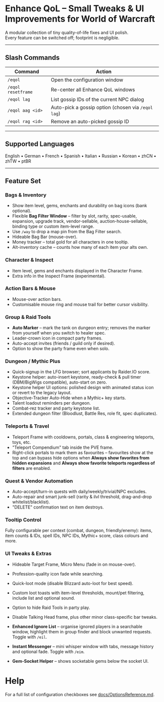 # Enhance QoL – Small Tweaks & UI Improvements for World of Warcraft

A modular collection of tiny quality-of-life fixes and UI polish.  
Every feature can be switched off; footprint is negligible.

***

## Slash Commands

| Command          |Action                                           |
| ---------------- |------------------------------------------------ |
| <code>/eqol</code> |Open the configuration window                    |
| <code>/eqol resetframe</code> |Re-center all Enhance QoL windows                |
| <code>/eqol lag</code> |List gossip IDs of the current NPC dialog        |
| <code>/eqol aag &lt;id&gt;</code> |Auto-pick a gossip option (chosen via <code>/eqol lag</code>) |
| <code>/eqol rag &lt;id&gt;</code> |Remove an auto-picked gossip ID                  |

***

## Supported Languages

English • German • French • Spanish • Italian • Russian • Korean • zhCN • zhTW • ptBR

***

## Feature Set

### Bags & Inventory

*   Show item level, gems, enchants and durability on bag icons (bank optional).
*   Flexible **Bag Filter Window** – filter by slot, rarity, spec-usable, expansion, upgrade track, vendor-sellable, auction-house-sellable, binding type or custom item-level range.
*   Use `/way` to drop a map pin from the Bag Filter search.
*   Hideable Bag Bar (mouse-over).
*   Money tracker – total gold for all characters in one tooltip.
*   Alt-inventory cache – counts how many of each item your alts own.

### Character & Inspect

*   Item level, gems and enchants displayed in the Character Frame.
*   Extra info in the Inspect Frame (experimental).

### Action Bars & Mouse

*   Mouse-over action bars.
*   Customisable mouse ring and mouse trail for better cursor visibility.

### Group & Raid Tools

*   **Auto Marker** – mark the tank on dungeon entry; removes the marker from yourself when you switch to healer spec.
*   Leader-crown icon in compact party frames.
*   Auto-accept invites (friends / guild only if desired).
*   Option to show the party frame even when solo.

### Dungeon / Mythic Plus

*   Quick-signup in the LFG browser; sort applicants by Raider.IO score.
*   Keystone helper: auto-insert keystone, ready-check & pull timer (DBM/BigWigs compatible), auto-start on zero.
*   Keystone helper UI options: polished design with animated status icon or revert to the legacy layout.
*   Objective-Tracker Auto-Hide when a Mythic+ key starts.
*   Talent loadout reminders per dungeon.
*   Combat-rez tracker and party keystone list.
*   Extended dungeon filter (Bloodlust, Battle Res, role fit, spec duplicates).

### Teleports & Travel

*   Teleport Frame with cooldowns, portals, class & engineering teleports, toys, etc.
*   "Teleport Compendium" tab inside the PVE frame.
*   Right-click portals to mark them as favourites – favourites show at the top and can bypass hide options when **Always show favorites from hidden expansions** and **Always show favorite teleports regardless of filters** are enabled.

### Quest & Vendor Automation

*   Auto-accept/turn-in quests with daily/weekly/trivial/NPC excludes.
*   Auto-repair and smart junk-sell (rarity & ilvl threshold, drag-and-drop whitelist/blacklist).
*   "DELETE" confirmation text on item destroys.

### Tooltip Control

Fully configurable per context (combat, dungeon, friendly/enemy): items, item counts & IDs, spell IDs, NPC IDs, Mythic+ score, class colours and more.

### UI Tweaks & Extras

*   Hideable Target Frame, Micro Menu (fade in on mouse-over).
*   Profession-quality icon fade while searching.
*   Quick-loot mode (disable Blizzard auto-loot for best speed).
*   Custom loot toasts with item-level thresholds, mount/pet filtering,
    include list and optional sound.
*   Option to hide Raid Tools in party play.
*   Disable Talking Head frame, plus other minor class-specific bar tweaks.

* **Enhanced Ignore List** – organise ignored players in a searchable window, highlight them in group finder and block unwanted requests. Toggle with `/eil`.
* **Instant Messenger** – mini whisper window with tabs, message history and optional fade. Toggle with `/eim`.
* **Gem-Socket Helper** – shows socketable gems below the socket UI.

# Help
For a full list of configuration checkboxes see [docs/OptionsReference.md](docs/OptionsReference.md).
